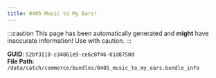 ```yaml
---
title: 0405 Music to My Ears!
---
```


:::caution
This page has been automatically generated and **might** have inaccurate information!
Use with caution.
:::

**GUID**: `52bf3118-c34861e9-ce6c8f46-01d8750d`  
**File Path**: `/data/catch/commerce/bundles/0405_music_to_my_ears.bundle_info`

